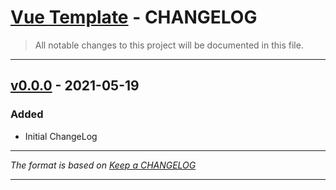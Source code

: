 # [Vue Template](https://github.com/jdhillen/vue-gsap-app) - CHANGELOG

> All notable changes to this project will be documented in this file.

---

## [v0.0.0](https://github.com/jdhillen/vue-gsap-app/releases/tag/0.0.0) - 2021-05-19

### Added

- Initial ChangeLog

---

_The format is based on [Keep a CHANGELOG](http://keepachangelog.com)_

---
